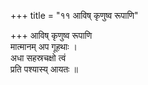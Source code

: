 +++
title = "११ आविष् कृणुष्व रूपाणि"

+++
आविष् कृणुष्व रूपाणि  
मात्मानम् अप गूहथाः ।  
अधा सहस्रचक्षो त्वं  
प्रति पश्यास्य् आयतः ॥